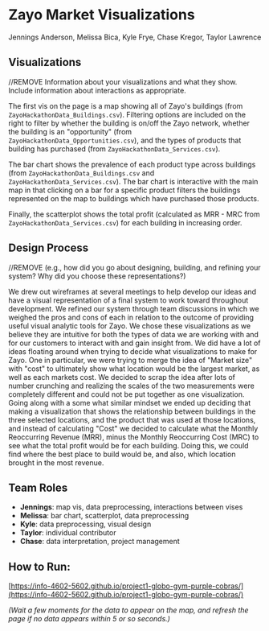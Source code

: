 # Zayo Market Visualizations
Jennings Anderson, Melissa Bica, Kyle Frye, Chase Kregor, Taylor Lawrence

## Visualizations
//REMOVE Information about your visualizations and what they show. Include information about interactions as appropriate.

The first vis on the page is a map showing all of Zayo's buildings (from `ZayoHackathonData_Buildings.csv`). Filtering options are included on the right to filter by whether the building is on/off the Zayo network, whether the building is an "opportunity" (from `ZayoHackathonData_Opportunities.csv`), and the types of products that building has purchased (from `ZayoHackathonData_Services.csv`).

The bar chart shows the prevalence of each product type across buildings (from `ZayoHackathonData_Buildings.csv` and `ZayoHackathonData_Services.csv`). The bar chart is interactive with the main map in that clicking on a bar for a specific product filters the buildings represented on the map to buildings which have purchased those products.

Finally, the scatterplot shows the total profit (calculated as MRR - MRC from `ZayoHackathonData_Services.csv`) for each building in increasing order. 

## Design Process 
//REMOVE (e.g., how did you go about designing, building, and refining your system? Why did you choose these representations?)

We drew out wireframes at several meetings to help develop our ideas and have a visual representation of a final system to work toward throughout development. We refined our system through team discussions in which we weighed the pros and cons of each in relation to the outcome of providing useful visual analytic tools for Zayo. We chose these visualizations as we believe they are intuitive for both the types of data we are working with and for our customers to interact with and gain insight from. 
We did have a lot of ideas floating around when trying to decide what visualizations to make for Zayo. One in particular, we were trying to merge the idea of "Market size" with "cost" to ultimately show what location would be the largest market, as well as each markets cost. We decided to scrap the idea after lots of number crunching and realizing the scales of the two measurements were completely different and could not be put together as one visualization. 
Going along with a some what similar mindset we ended up deciding that making a visualization that shows the relationship between buildings in the three selected locations, and the product that was used at those locations, and instead of calculating "Cost" we decided to calculate what the Monthly Reoccurring Revenue (MRR), minus the Monthly Reoccurring Cost (MRC) to see what the total profit would be for each building. Doing this, we could find where the best place to build would be, and also, which location brought in the most revenue. 
## Team Roles
* **Jennings**: map vis, data preprocessing, interactions between vises
* **Melissa**: bar chart, scatterplot, data preprocessing
* **Kyle**: data preprocessing, visual design
* **Taylor**: individual contributor 
* **Chase**: data interpretation, project management

## How to Run: 
[https://info-4602-5602.github.io/project1-globo-gym-purple-cobras/](https://info-4602-5602.github.io/project1-globo-gym-purple-cobras/)

*(Wait a few moments for the data to appear on the map, and refresh the page if no data appears within 5 or so seconds.)*
